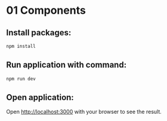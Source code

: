 # 01 Components

## Install packages:

```bash
npm install
```

## Run application with command:

```bash
npm run dev
```

## Open application:

Open [http://localhost:3000](http://localhost:3000) with your browser to see the result.
